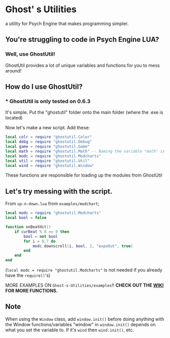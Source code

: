 # Ghost' s Utilities
a utility for Psych Engine that makes programming simpler.

## You're struggling to code in Psych Engine LUA?
### Well, use GhostUtil!

GhostUtil provides a lot of unique variables and functions for you to mess around!

## How do I use GhostUtil?
### * GhostUtil is only tested on 0.6.3
It's simple. Put the "ghostutil" folder onto the main folder (where the .exe is located)

Now let's make a new script. Add these:
```lua
local colr = require "ghostutil.Color"
local debg = require "ghostutil.Debug"
local game = require "ghostutil.Game"
local math = require "ghostutil.Math" -- Naming the variable "math" is now possible in GhostUtil >1.0.0
local modc = require "ghostutil.Modcharts"
local util = require "ghostutil.Util"
local wind = require "ghostutil.Window"
```
These functions are responsible for loading up the modules from GhostUtil

## Let's try messing with the script.
From `up-n-down.lua` from `examples/modchart`;
```lua
local modc = require "ghostutil.Modcharts"
local bool = false

function onBeatHit()
    if curBeat % 8 == 0 then
        bool = not bool
        for i = 0,7 do
            modc.downscroll(i, bool, 2, "expoOut", true)
        end
    end
end
```

(`local modc = require "ghostutil.Modcharts"` is not needed if you already have the `require()`'s)

MORE EXAMPLES ON `Ghost-s-Utilities/examples`!!
**CHECK OUT THE [WIKI](https://github.com/GhostglowDev/Ghost-s-Utilities/wiki) FOR MORE FUNCTIONS.**

## Note
When using the `Window` class, add `window.init()` before doing anything with the Window functions/variables
"window" in `window.init()` depends on what you set the variable to. If it's `wind` then `wind.init()`, etc.
